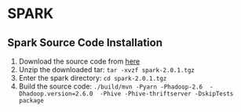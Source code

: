 # SPARK

## Spark Source Code Installation
1. Download the source code from [here](http://spark.apache.org/downloads.html)
2. Unzip the downloaded tar: `tar -xvzf spark-2.0.1.tgz`
3. Enter the spark directory: `cd spark-2.0.1.tgz`
4. Build the source code: `./build/mvn -Pyarn -Phadoop-2.6  -Dhadoop.version=2.6.0  -Phive -Phive-thriftserver -DskipTests  package`
	